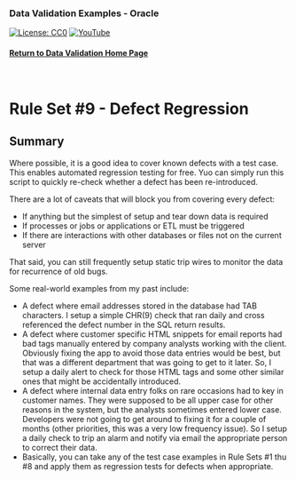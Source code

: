 ### Data Validation Examples - Oracle
[![License: CC0](https://img.shields.io/badge/License-CC0-red)](LICENSE "Creative Commons Zero License by DataResearchLabs (effectively = Public Domain")
[![YouTube](https://img.shields.io/badge/YouTube-DataResearchLabs-brightgreen)](http://www.DataResearchLabs.com)
#### [Return to Data Validation Home Page](https://github.com/DataResearchLabs/sql_scripts/blob/main/data_validation_scripts.md)
<br>

# Rule Set #9 - Defect Regression

## Summary
Where possible, it is a good idea to cover known defects with a test case.  This enables automated regression testing for free.  Yuo can simply run this script to quickly re-check whether a defect has been re-introduced.

There are a lot of caveats that will block you from covering every defect:
* If anything but the simplest of setup and tear down data is required 
* If processes or jobs or applications or ETL must be triggered
* If there are interactions with other databases or files not on the current server

That said, you can still frequently setup static trip wires to monitor the data for recurrence of old bugs.  

Some real-world examples from my past include:
* A defect where email addresses stored in the database had TAB characters.  I setup a simple CHR(9) check that ran daily and cross referenced the defect number in the SQL return results.
* A defect where customer specific HTML snippets for email reports had bad tags manually entered by company analysts working with the client.  Obviously fixing the app to avoid those data entries would be best, but that was a different department that was going to get to it later.  So, I setup a daily alert to check for those HTML tags and some other similar ones that might be accidentally introduced.
* A defect where internal data entry folks on rare occasions had to key in customer names.  They were supposed to be all upper case for other reasons in the system, but the analysts sometimes entered lower case.  Developers were not going to get around to fixing it for a couple of months (other priorities, this was a very low frequency issue).  So I setup a daily check to trip an alarm and notify via email the appropriate person to correct their data.
* Basically, you can take any of the test case examples in Rule Sets #1 thu #8 and apply them as regression tests for defects when appropriate. 
